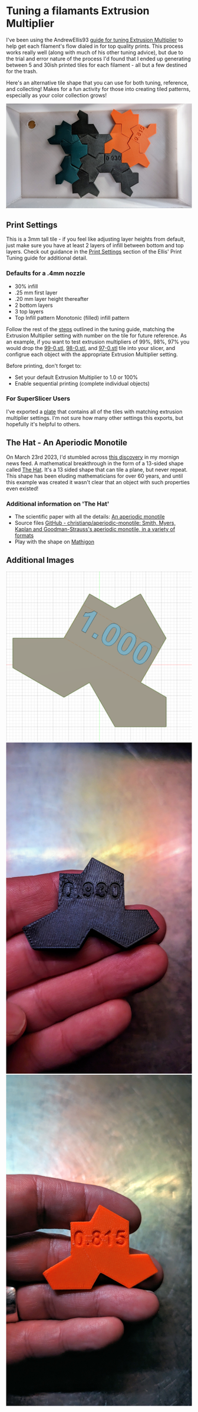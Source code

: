 # Tuning a filamants Extrusion Multiplier
I've been using the AndrewEllis93 [guide for tuning Extrusion Multiplier](https://ellis3dp.com/Print-Tuning-Guide/articles/extrusion_multiplier.html) to help get each filament's flow dialed in for top quality prints. This process works really well (along with much of his other tuning advice), but due to the trial and error nature of the process I'd found that I ended up generating between 5 and 30ish printed tiles for each filament - all but a few destined for the trash.  

Here's an alternative tile shape that you can use for both tuning, reference, and collecting! Makes for a fun activity for those into creating tiled patterns, especially as your color collection grows!

![Collection](./img/PXL_20230329_005242781.jpg)

## Print Settings
This is a 3mm tall tile - if you feel like adjusting layer heights from default, just make sure you have at least 2 layers of infill between bottom and top layers. Check out guidance in the [Print Settings](https://ellis3dp.com/Print-Tuning-Guide/articles/extrusion_multiplier.html#print-settings) section of the Ellis' Print Tuning guide for additional detail.

### Defaults for a .4mm nozzle
* 30% infill
* .25 mm first layer
* .20 mm layer height thereafter
* 2 bottom layers
* 3 top layers
* Top Infill pattern Monotonic (filled) infill pattern

Follow the rest of the [steps](https://ellis3dp.com/Print-Tuning-Guide/articles/extrusion_multiplier.html#steps) outlined in the tuning guide, matching the Extrusion Multiplier setting with number on the tile for future reference. As an example, if you want to test extrusion multipliers of 99%, 98%, 97% you would drop the [99-0.stl](./STLs/99-0.stl), [98-0.stl](./STLs/98-0.stl), and [97-0.stl](./STLs/97-0.stl) tile into your slicer, and configrue each object with the appropriate Extrusion Multiplier setting.

Before printing, don't forget to:
* Set your default Extrusion Multiplier to 1.0 or 100% 
* Enable sequential printing (complete individual objects)

### For SuperSlicer Users
I've exported a [plate](./STLs/OneStone-Full-Plate.3mf) that contains all of the tiles with matching extrusion multiplier settings. I'm not sure how many other settings this exports, but hopefully it's helpful to others.

## The Hat - An Aperiodic Monotile
On March 23rd 2023, I'd stumbled across [this discovery](https://www.nytimes.com/2023/03/28/science/mathematics-tiling-einstein.html) in my mornign news feed. A mathematical breakthrough in the form of a 13-sided shape called [The Hat](https://cs.uwaterloo.ca/~csk/hat/). It's a 13 sided shape that can tile a plane, but never repeat. This shape has been eluding mathematicians for over 60 years, and until this example was created it wasn't clear that an object with such properties even existed!  

### Additional information on 'The Hat'
* The scientific paper with all the details: [An aperiodic monotile](https://cs.uwaterloo.ca/~csk/hat/)
* Source files [GitHub - christianp/aperiodic-monotile: Smith, Myers, Kaplan and Goodman-Strauss's aperiodic monotile, in a variety of formats](https://github.com/christianp/aperiodic-monotile)
* Play with the shape on [Mathigon](https://mathigon.org/polypad/YBnO3csAjpKWCg)

## Additional Images
![Tile CAD](./img/OneStoneTileCAD.png)
![Black](./img/PXL_20230329_034552099.jpg)
![Orange](./img/PXL_20230329_034449245.jpg)
